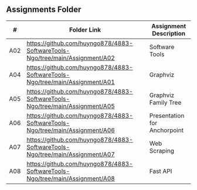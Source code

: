 ##  Assignments Folder

|   #   | Folder Link | Assignment Description |
| :---: | ----------- | ---------------------- |
|   A02    |       https://github.com/huyngo878/4883-SoftwareTools-Ngo/tree/main/Assignment/A02      |         Software Tools               |
| A04| https://github.com/huyngo878/4883-SoftwareTools-Ngo/tree/main/Assignment/A01 | Graphviz |
| A05 | https://github.com/huyngo878/4883-SoftwareTools-Ngo/tree/main/Assignment/A05 | Graphviz Family Tree | 
| A06 | https://github.com/huyngo878/4883-SoftwareTools-Ngo/tree/main/Assignment/A06 | Presentation for Anchorpoint |
| A07 | https://github.com/huyngo878/4883-SoftwareTools-Ngo/tree/main/Assignment/A07 | Web Scraping |
| A08  | https://github.com/huyngo878/4883-SoftwareTools-Ngo/tree/main/Assignment/A08| Fast API |
